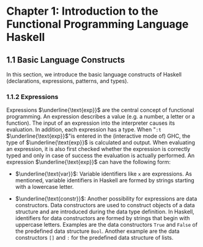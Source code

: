 # Chapter 1: Introduction to the Functional Programming Language Haskell

## 1.1 Basic Language Constructs

In this section, we introduce the basic language constructs of Haskell (declarations, expressions, patterns, and types).

### 1.1.2 Expressions

Expressions $\underline{\text{exp}}$ are the central concept of functional programming. An expression describes a value (e.g. a number, a letter or a function). The input of an expression into the interpreter causes its evaluation. In addition, each expression has a type. When "`:t` $\underline{\text{exp}}$"is entered in the (interactive mode of) GHC, the type of $\underline{\text{exp}}$ is calculated and output. When evaluating an expression, it is also first checked whether the expression is correctly typed and only in case of success the evaluation is actually performed. An expression $\underline{\text{exp}}$ can have the following form:

* $\underline{\text{var}}$: Variable identifiers like `x` are expressions. As mentioned, variable identifiers in Haskell are formed by strings starting with a lowercase letter.

* $\underline{\text{constr}}$: Another possibility for expressions are data constructors. Data constructors are used to construct objects of a data structure and are introduced during the data type definition. In Haskell, identifiers for data constructors are formed by strings that begin with uppercase letters. Examples are the data constructors `True` and `False` of the predefined data structure `Bool`. Another example are the data constructors `[]` and `:` for the predefined data structure of lists.
